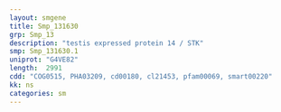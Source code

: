 ```yaml
---
layout: smgene
title: Smp_131630
grp: Smp_13
description: "testis expressed protein 14 / STK"
smp: Smp_131630.1
uniprot: "G4VE82"
length:  2991
cdd: "COG0515, PHA03209, cd00180, cl21453, pfam00069, smart00220"
kk: ns
categories: sm
---
```

